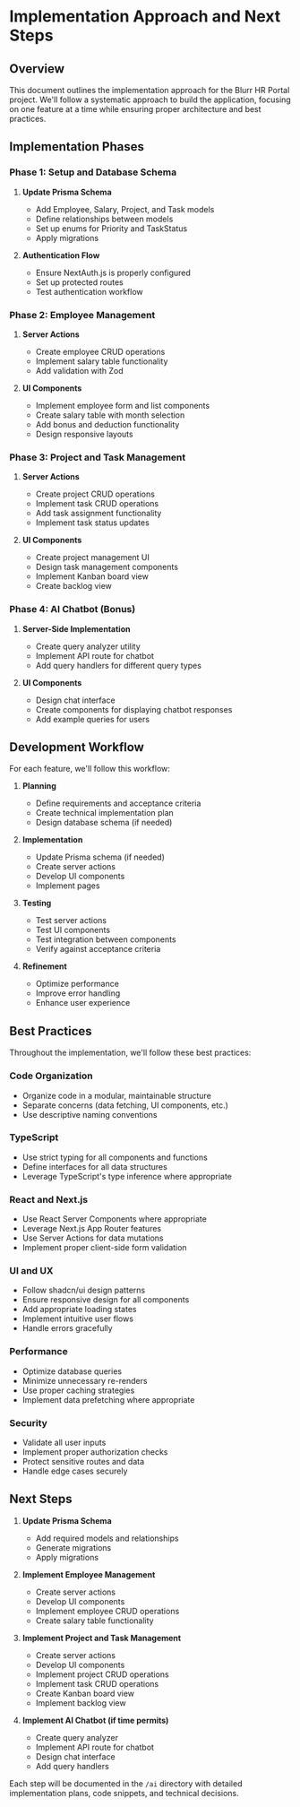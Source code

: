 # Implementation Approach and Next Steps

## Overview

This document outlines the implementation approach for the Blurr HR Portal project. We'll follow a systematic approach to build the application, focusing on one feature at a time while ensuring proper architecture and best practices.

## Implementation Phases

### Phase 1: Setup and Database Schema

1. **Update Prisma Schema**

   - Add Employee, Salary, Project, and Task models
   - Define relationships between models
   - Set up enums for Priority and TaskStatus
   - Apply migrations

2. **Authentication Flow**
   - Ensure NextAuth.js is properly configured
   - Set up protected routes
   - Test authentication workflow

### Phase 2: Employee Management

1. **Server Actions**

   - Create employee CRUD operations
   - Implement salary table functionality
   - Add validation with Zod

2. **UI Components**
   - Implement employee form and list components
   - Create salary table with month selection
   - Add bonus and deduction functionality
   - Design responsive layouts

### Phase 3: Project and Task Management

1. **Server Actions**

   - Create project CRUD operations
   - Implement task CRUD operations
   - Add task assignment functionality
   - Implement task status updates

2. **UI Components**
   - Create project management UI
   - Design task management components
   - Implement Kanban board view
   - Create backlog view

### Phase 4: AI Chatbot (Bonus)

1. **Server-Side Implementation**

   - Create query analyzer utility
   - Implement API route for chatbot
   - Add query handlers for different query types

2. **UI Components**
   - Design chat interface
   - Create components for displaying chatbot responses
   - Add example queries for users

## Development Workflow

For each feature, we'll follow this workflow:

1. **Planning**

   - Define requirements and acceptance criteria
   - Create technical implementation plan
   - Design database schema (if needed)

2. **Implementation**

   - Update Prisma schema (if needed)
   - Create server actions
   - Develop UI components
   - Implement pages

3. **Testing**

   - Test server actions
   - Test UI components
   - Test integration between components
   - Verify against acceptance criteria

4. **Refinement**
   - Optimize performance
   - Improve error handling
   - Enhance user experience

## Best Practices

Throughout the implementation, we'll follow these best practices:

### Code Organization

- Organize code in a modular, maintainable structure
- Separate concerns (data fetching, UI components, etc.)
- Use descriptive naming conventions

### TypeScript

- Use strict typing for all components and functions
- Define interfaces for all data structures
- Leverage TypeScript's type inference where appropriate

### React and Next.js

- Use React Server Components where appropriate
- Leverage Next.js App Router features
- Use Server Actions for data mutations
- Implement proper client-side form validation

### UI and UX

- Follow shadcn/ui design patterns
- Ensure responsive design for all components
- Add appropriate loading states
- Implement intuitive user flows
- Handle errors gracefully

### Performance

- Optimize database queries
- Minimize unnecessary re-renders
- Use proper caching strategies
- Implement data prefetching where appropriate

### Security

- Validate all user inputs
- Implement proper authorization checks
- Protect sensitive routes and data
- Handle edge cases securely

## Next Steps

1. **Update Prisma Schema**

   - Add required models and relationships
   - Generate migrations
   - Apply migrations

2. **Implement Employee Management**

   - Create server actions
   - Develop UI components
   - Implement employee CRUD operations
   - Create salary table functionality

3. **Implement Project and Task Management**

   - Create server actions
   - Develop UI components
   - Implement project CRUD operations
   - Implement task CRUD operations
   - Create Kanban board view
   - Implement backlog view

4. **Implement AI Chatbot (if time permits)**
   - Create query analyzer
   - Implement API route for chatbot
   - Design chat interface
   - Add query handlers

Each step will be documented in the `/ai` directory with detailed implementation plans, code snippets, and technical decisions.
